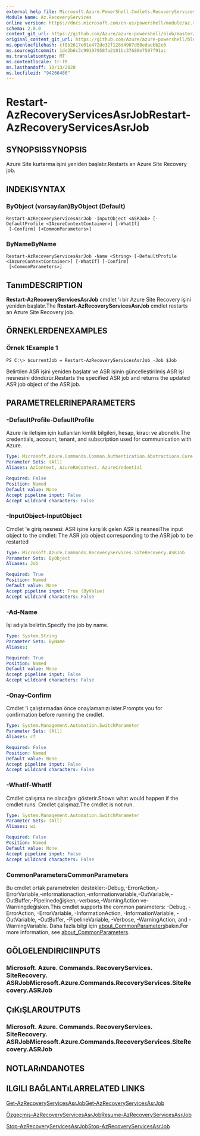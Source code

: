 ```yaml
---
external help file: Microsoft.Azure.PowerShell.Cmdlets.RecoveryServices.SiteRecovery.dll-Help.xml
Module Name: Az.RecoveryServices
online version: https://docs.microsoft.com/en-us/powershell/module/az.recoveryservices/restart-azrecoveryservicesasrjob
schema: 2.0.0
content_git_url: https://github.com/Azure/azure-powershell/blob/master/src/RecoveryServices/RecoveryServices/help/Restart-AzRecoveryServicesAsrJob.md
original_content_git_url: https://github.com/Azure/azure-powershell/blob/master/src/RecoveryServices/RecoveryServices/help/Restart-AzRecoveryServicesAsrJob.md
ms.openlocfilehash: cf8b2617e01e472de32f128d4907d68edaebb2e6
ms.sourcegitcommit: 1de2b6c3c99197958fa2101bc37680e7507f91ac
ms.translationtype: MT
ms.contentlocale: tr-TR
ms.lasthandoff: 10/13/2020
ms.locfileid: "94266486"
---
```

# <span data-ttu-id="2dc23-101">Restart-AzRecoveryServicesAsrJob</span><span class="sxs-lookup"><span data-stu-id="2dc23-101">Restart-AzRecoveryServicesAsrJob</span></span>

## <span data-ttu-id="2dc23-102">SYNOPSIS</span><span class="sxs-lookup"><span data-stu-id="2dc23-102">SYNOPSIS</span></span>
<span data-ttu-id="2dc23-103">Azure Site kurtarma işini yeniden başlatır.</span><span class="sxs-lookup"><span data-stu-id="2dc23-103">Restarts an Azure Site Recovery job.</span></span>

## <span data-ttu-id="2dc23-104">INDEKI</span><span class="sxs-lookup"><span data-stu-id="2dc23-104">SYNTAX</span></span>

### <span data-ttu-id="2dc23-105">ByObject (varsayılan)</span><span class="sxs-lookup"><span data-stu-id="2dc23-105">ByObject (Default)</span></span>
```
Restart-AzRecoveryServicesAsrJob -InputObject <ASRJob> [-DefaultProfile <IAzureContextContainer>] [-WhatIf]
 [-Confirm] [<CommonParameters>]
```

### <span data-ttu-id="2dc23-106">ByName</span><span class="sxs-lookup"><span data-stu-id="2dc23-106">ByName</span></span>
```
Restart-AzRecoveryServicesAsrJob -Name <String> [-DefaultProfile <IAzureContextContainer>] [-WhatIf] [-Confirm]
 [<CommonParameters>]
```

## <span data-ttu-id="2dc23-107">Tanım</span><span class="sxs-lookup"><span data-stu-id="2dc23-107">DESCRIPTION</span></span>
<span data-ttu-id="2dc23-108">**Restart-AzRecoveryServicesAsrJob** cmdlet 'ı bir Azure Site Recovery işini yeniden başlatır.</span><span class="sxs-lookup"><span data-stu-id="2dc23-108">The **Restart-AzRecoveryServicesAsrJob** cmdlet restarts an Azure Site Recovery job.</span></span>

## <span data-ttu-id="2dc23-109">ÖRNEKLERDEN</span><span class="sxs-lookup"><span data-stu-id="2dc23-109">EXAMPLES</span></span>

### <span data-ttu-id="2dc23-110">Örnek 1</span><span class="sxs-lookup"><span data-stu-id="2dc23-110">Example 1</span></span>
```
PS C:\> $currentJob = Restart-AzRecoveryServicesAsrJob -Job $Job
```

<span data-ttu-id="2dc23-111">Belirtilen ASR işini yeniden başlatır ve ASR işinin güncelleştirilmiş ASR işi nesnesini döndürür.</span><span class="sxs-lookup"><span data-stu-id="2dc23-111">Restarts the specified ASR job and returns the updated ASR job object of the ASR job.</span></span>

## <span data-ttu-id="2dc23-112">PARAMETRELERINE</span><span class="sxs-lookup"><span data-stu-id="2dc23-112">PARAMETERS</span></span>

### <span data-ttu-id="2dc23-113">-DefaultProfile</span><span class="sxs-lookup"><span data-stu-id="2dc23-113">-DefaultProfile</span></span>
<span data-ttu-id="2dc23-114">Azure ile iletişim için kullanılan kimlik bilgileri, hesap, kiracı ve abonelik.</span><span class="sxs-lookup"><span data-stu-id="2dc23-114">The credentials, account, tenant, and subscription used for communication with Azure.</span></span>


```yaml
Type: Microsoft.Azure.Commands.Common.Authentication.Abstractions.Core.IAzureContextContainer
Parameter Sets: (All)
Aliases: AzContext, AzureRmContext, AzureCredential

Required: False
Position: Named
Default value: None
Accept pipeline input: False
Accept wildcard characters: False
```

### <span data-ttu-id="2dc23-115">-InputObject</span><span class="sxs-lookup"><span data-stu-id="2dc23-115">-InputObject</span></span>
<span data-ttu-id="2dc23-116">Cmdlet 'e giriş nesnesi: ASR işine karşılık gelen ASR iş nesnesi</span><span class="sxs-lookup"><span data-stu-id="2dc23-116">The input object to the cmdlet: The ASR job object corresponding to the ASR job to be restarted</span></span>


```yaml
Type: Microsoft.Azure.Commands.RecoveryServices.SiteRecovery.ASRJob
Parameter Sets: ByObject
Aliases: Job

Required: True
Position: Named
Default value: None
Accept pipeline input: True (ByValue)
Accept wildcard characters: False
```

### <span data-ttu-id="2dc23-117">-Ad</span><span class="sxs-lookup"><span data-stu-id="2dc23-117">-Name</span></span>
<span data-ttu-id="2dc23-118">İşi adıyla belirtin.</span><span class="sxs-lookup"><span data-stu-id="2dc23-118">Specify the job by name.</span></span>

```yaml
Type: System.String
Parameter Sets: ByName
Aliases:

Required: True
Position: Named
Default value: None
Accept pipeline input: False
Accept wildcard characters: False
```

### <span data-ttu-id="2dc23-119">-Onay</span><span class="sxs-lookup"><span data-stu-id="2dc23-119">-Confirm</span></span>
<span data-ttu-id="2dc23-120">Cmdlet 'i çalıştırmadan önce onaylamanızı ister.</span><span class="sxs-lookup"><span data-stu-id="2dc23-120">Prompts you for confirmation before running the cmdlet.</span></span>

```yaml
Type: System.Management.Automation.SwitchParameter
Parameter Sets: (All)
Aliases: cf

Required: False
Position: Named
Default value: None
Accept pipeline input: False
Accept wildcard characters: False
```

### <span data-ttu-id="2dc23-121">-WhatIf</span><span class="sxs-lookup"><span data-stu-id="2dc23-121">-WhatIf</span></span>
<span data-ttu-id="2dc23-122">Cmdlet çalışırsa ne olacağını gösterir.</span><span class="sxs-lookup"><span data-stu-id="2dc23-122">Shows what would happen if the cmdlet runs.</span></span> <span data-ttu-id="2dc23-123">Cmdlet çalışmaz.</span><span class="sxs-lookup"><span data-stu-id="2dc23-123">The cmdlet is not run.</span></span>

```yaml
Type: System.Management.Automation.SwitchParameter
Parameter Sets: (All)
Aliases: wi

Required: False
Position: Named
Default value: None
Accept pipeline input: False
Accept wildcard characters: False
```

### <span data-ttu-id="2dc23-124">CommonParameters</span><span class="sxs-lookup"><span data-stu-id="2dc23-124">CommonParameters</span></span>
<span data-ttu-id="2dc23-125">Bu cmdlet ortak parametreleri destekler:-Debug,-ErrorAction,-ErrorVariable,-ınformationaction,-ınformationvariable,-OutVariable,-OutBuffer,-Pipelinedeğişken,-verbose,-WarningAction ve-Warningdeğişken.</span><span class="sxs-lookup"><span data-stu-id="2dc23-125">This cmdlet supports the common parameters: -Debug, -ErrorAction, -ErrorVariable, -InformationAction, -InformationVariable, -OutVariable, -OutBuffer, -PipelineVariable, -Verbose, -WarningAction, and -WarningVariable.</span></span> <span data-ttu-id="2dc23-126">Daha fazla bilgi için [about_CommonParameters](http://go.microsoft.com/fwlink/?LinkID=113216)bakın.</span><span class="sxs-lookup"><span data-stu-id="2dc23-126">For more information, see [about_CommonParameters](http://go.microsoft.com/fwlink/?LinkID=113216).</span></span>

## <span data-ttu-id="2dc23-127">GÖLGELENDIRICI</span><span class="sxs-lookup"><span data-stu-id="2dc23-127">INPUTS</span></span>

### <span data-ttu-id="2dc23-128">Microsoft. Azure. Commands. RecoveryServices. SiteRecovery. ASRJob</span><span class="sxs-lookup"><span data-stu-id="2dc23-128">Microsoft.Azure.Commands.RecoveryServices.SiteRecovery.ASRJob</span></span>

## <span data-ttu-id="2dc23-129">ÇıKıŞLAR</span><span class="sxs-lookup"><span data-stu-id="2dc23-129">OUTPUTS</span></span>

### <span data-ttu-id="2dc23-130">Microsoft. Azure. Commands. RecoveryServices. SiteRecovery. ASRJob</span><span class="sxs-lookup"><span data-stu-id="2dc23-130">Microsoft.Azure.Commands.RecoveryServices.SiteRecovery.ASRJob</span></span>

## <span data-ttu-id="2dc23-131">NOTLARıNDA</span><span class="sxs-lookup"><span data-stu-id="2dc23-131">NOTES</span></span>

## <span data-ttu-id="2dc23-132">ILGILI BAĞLANTıLAR</span><span class="sxs-lookup"><span data-stu-id="2dc23-132">RELATED LINKS</span></span>

[<span data-ttu-id="2dc23-133">Get-AzRecoveryServicesAsrJob</span><span class="sxs-lookup"><span data-stu-id="2dc23-133">Get-AzRecoveryServicesAsrJob</span></span>](./Get-AzRecoveryServicesAsrJob.md)

[<span data-ttu-id="2dc23-134">Özgeçmiş-AzRecoveryServicesAsrJob</span><span class="sxs-lookup"><span data-stu-id="2dc23-134">Resume-AzRecoveryServicesAsrJob</span></span>](./Resume-AzRecoveryServicesAsrJob.md)

[<span data-ttu-id="2dc23-135">Stop-AzRecoveryServicesAsrJob</span><span class="sxs-lookup"><span data-stu-id="2dc23-135">Stop-AzRecoveryServicesAsrJob</span></span>](./Stop-AzRecoveryServicesAsrJob.md)
